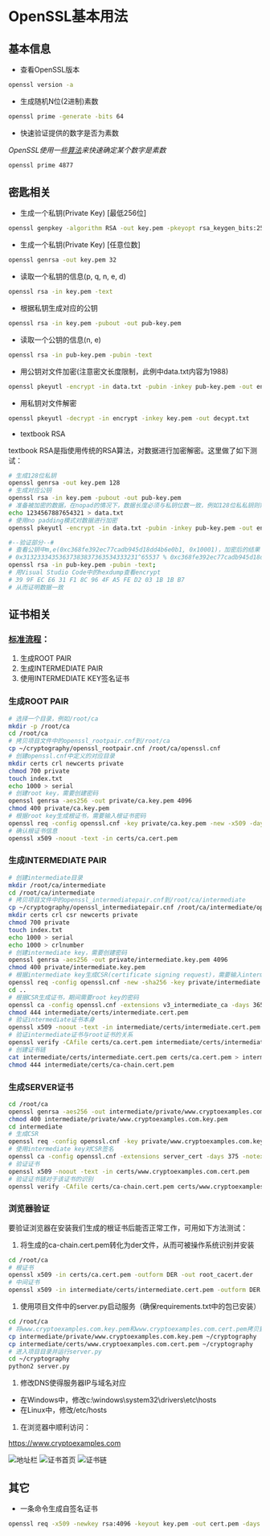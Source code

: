 # OpenSSL基本用法

## 基本信息

* 查看OpenSSL版本

```bash
openssl version -a
```

* 生成随机N位(2进制)素数

```bash
openssl prime -generate -bits 64
```

* 快速验证提供的数字是否为素数

*OpenSSL使用一些[算法](https//security.stackexchange.com/questions/176394/how-does-openssl-generate-a-big-prime-number-so-fast)来快速确定某个数字是素数*

```bash
openssl prime 4877
```

## 密匙相关

* 生成一个私钥(Private Key) [最低256位]

```bash
openssl genpkey -algorithm RSA -out key.pem -pkeyopt rsa_keygen_bits:256
```

* 生成一个私钥(Private Key) [任意位数]

```bash
openssl genrsa -out key.pem 32
```

* 读取一个私钥的信息(p, q, n, e, d)

```bash
openssl rsa -in key.pem -text
```

* 根据私钥生成对应的公钥

```bash
openssl rsa -in key.pem -pubout -out pub-key.pem
```

* 读取一个公钥的信息(n, e)

```bash
openssl rsa -in pub-key.pem -pubin -text
```

* 用公钥对文件加密(注意密文长度限制，此例中data.txt内容为1988)

```bash
openssl pkeyutl -encrypt -in data.txt -pubin -inkey pub-key.pem -out encrypt
```

* 用私钥对文件解密

```bash
openssl pkeyutl -decrypt -in encrypt -inkey key.pem -out decypt.txt
```

* textbook RSA

textbook RSA是指使用传统的RSA算法，对数据进行加密解密。这里做了如下测试：

```bash
# 生成128位私钥
openssl genrsa -out key.pem 128
# 生成对应公钥
openssl rsa -in key.pem -pubout -out pub-key.pem
# 准备被加密的数据，在nopad的情况下，数据长度必须与私钥位数一致，例如128位私私钥则需要128位的数据
echo 1234567887654321 > data.txt
# 使用no padding模式对数据进行加密 
openssl pkeyutl -encrypt -in data.txt -pubin -inkey pub-key.pem -out encrypt -pkeyopt rsa_padding_mode:none

#--验证部分--#
# 查看公钥中m,e(0xc368fe392ec77cadb945d18dd4b6e0b1, 0x10001)，加密后的结果
# 0x31323334353637383837363534333231^65537 % 0xc368fe392ec77cadb945d18dd4b6e0b1 = 0x399fece631f18c964fa5fed2031b1bb7
openssl rsa -in pub-key.pem -pubin -text;
# 用Visual Studio Code中的hexdump查看encrypt
# 39 9F EC E6 31 F1 8C 96 4F A5 FE D2 03 1B 1B B7
# 从而证明数据一致
```

## 证书相关

### [标准流程](https://jamielinux.com/docs/openssl-certificate-authority/introduction.html)：

1. 生成ROOT PAIR
1. 生成INTERMEDIATE PAIR
1. 使用INTERMEDIATE KEY签名证书

### 生成ROOT PAIR

```bash
# 选择一个目录，例如/root/ca
mkdir -p /root/ca
cd /root/ca
# 拷贝项目文件中的openssl_rootpair.cnf到/root/ca
cp ~/cryptography/openssl_rootpair.cnf /root/ca/openssl.cnf
# 创建openssl.cnf中定义的对应目录
mkdir certs crl newcerts private
chmod 700 private
touch index.txt
echo 1000 > serial
# 创建root key，需要创建密码
openssl genrsa -aes256 -out private/ca.key.pem 4096
chmod 400 private/ca.key.pem
# 根据root key生成根证书，需要输入根证书密码
openssl req -config openssl.cnf -key private/ca.key.pem -new -x509 -days 7300 -sha256 -extensions v3_ca -out certs/ca.cert.pem
# 确认根证书信息
openssl x509 -noout -text -in certs/ca.cert.pem
```

### 生成INTERMEDIATE PAIR

```bash
# 创建intermediate目录
mkdir /root/ca/intermediate
cd /root/ca/intermediate
# 拷贝项目文件中的openssl_intermediatepair.cnf到/root/ca/intermediate
cp ~/cryptography/openssl_intermediatepair.cnf /root/ca/intermediate/openssl.cnf
mkdir certs crl csr newcerts private
chmod 700 private
touch index.txt
echo 1000 > serial
echo 1000 > crlnumber
# 创建intermediate key，需要创建密码
openssl genrsa -aes256 -out private/intermediate.key.pem 4096
chmod 400 private/intermediate.key.pem
# 根据intermediate key生成CSR(certificate signing request)，需要输入intermediate key的密码
openssl req -config openssl.cnf -new -sha256 -key private/intermediate.key.pem -out csr/intermediate.csr.pem
cd ..
# 根据CSR生成证书，期间需要root key的密码
openssl ca -config openssl.cnf -extensions v3_intermediate_ca -days 3650 -notext -md sha256 -in intermediate/csr/intermediate.csr.pem -out intermediate/certs/intermediate.cert.pem
chmod 444 intermediate/certs/intermediate.cert.pem
# 验证intermediate证书本身
openssl x509 -noout -text -in intermediate/certs/intermediate.cert.pem
# 验证intermediate证书与root证书的关系
openssl verify -CAfile certs/ca.cert.pem intermediate/certs/intermediate.cert.pem
# 创建证书链
cat intermediate/certs/intermediate.cert.pem certs/ca.cert.pem > intermediate/certs/ca-chain.cert.pem
chmod 444 intermediate/certs/ca-chain.cert.pem
```

### 生成SERVER证书

```bash
cd /root/ca
openssl genrsa -aes256 -out intermediate/private/www.cryptoexamples.com.key.pem 2048
chmod 400 intermediate/private/www.cryptoexamples.com.key.pem
cd intermediate
# 生成CSR
openssl req -config openssl.cnf -key private/www.cryptoexamples.com.key.pem -new -sha256 -out csr/www.cryptoexamples.com.csr.pem
# 使用intermediate key对CSR签名
openssl ca -config openssl.cnf -extensions server_cert -days 375 -notext -md sha256 -in csr/www.cryptoexamples.com.csr.pem -out certs/www.cryptoexamples.com.cert.pem
# 验证证书
openssl x509 -noout -text -in certs/www.cryptoexamples.com.cert.pem
# 验证证书链对于该证书的识别
openssl verify -CAfile certs/ca-chain.cert.pem certs/www.cryptoexamples.com.cert.pem
```

### 浏览器验证

要验证浏览器在安装我们生成的根证书后能否正常工作，可用如下方法测试：

1. 将生成的ca-chain.cert.pem转化为der文件，从而可被操作系统识别并安装
```bash
cd /root/ca
# 根证书
openssl x509 -in certs/ca.cert.pem -outform DER -out root_cacert.der
# 中间证书         
openssl x509 -in intermediate/certs/intermediate.cert.pem -outform DER -out intermediate_cacert.der
```
1. 使用项目文件中的server.py启动服务（确保requirements.txt中的包已安装）
```bash
cd /root/ca
# 将www.cryptoexamples.com.key.pem和www.cryptoexamples.com.cert.pem拷贝到server.py目录中
cp intermediate/private/www.cryptoexamples.com.key.pem ~/cryptography
cp intermediate/certs/www.cryptoexamples.com.cert.pem ~/cryptography
# 进入项目目录并运行server.py
cd ~/cryptography
python2 server.py
```

1. 修改DNS使得服务器IP与域名对应

* 在Windows中，修改c:\windows\system32\drivers\etc\hosts
* 在Linux中，修改/etc/hosts

1. 在浏览器中顺利访问：

https://www.cryptoexamples.com

![地址栏](https://github.com/baibinghere/cryptography/blob/master/readme_pictures/FirstLook.PNG)
![证书首页](https://github.com/baibinghere/cryptography/blob/master/readme_pictures/Certificate_General.PNG)
![证书链](https://github.com/baibinghere/cryptography/blob/master/readme_pictures/Certificate_Path.PNG)


## 其它
* 一条命令生成自签名证书

```bash
openssl req -x509 -newkey rsa:4096 -keyout key.pem -out cert.pem -days 365
```

